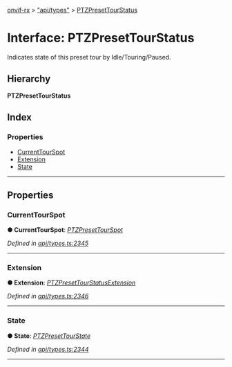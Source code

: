 [onvif-rx](../README.md) > ["api/types"](../modules/_api_types_.md) > [PTZPresetTourStatus](../interfaces/_api_types_.ptzpresettourstatus.md)

# Interface: PTZPresetTourStatus

Indicates state of this preset tour by Idle/Touring/Paused.

## Hierarchy

**PTZPresetTourStatus**

## Index

### Properties

* [CurrentTourSpot](_api_types_.ptzpresettourstatus.md#currenttourspot)
* [Extension](_api_types_.ptzpresettourstatus.md#extension)
* [State](_api_types_.ptzpresettourstatus.md#state)

---

## Properties

<a id="currenttourspot"></a>

###  CurrentTourSpot

**● CurrentTourSpot**: *[PTZPresetTourSpot](_api_types_.ptzpresettourspot.md)*

*Defined in [api/types.ts:2345](https://github.com/patrickmichalina/onvif-rx/blob/1596479/src/api/types.ts#L2345)*

___
<a id="extension"></a>

###  Extension

**● Extension**: *[PTZPresetTourStatusExtension](_api_types_.ptzpresettourstatusextension.md)*

*Defined in [api/types.ts:2346](https://github.com/patrickmichalina/onvif-rx/blob/1596479/src/api/types.ts#L2346)*

___
<a id="state"></a>

###  State

**● State**: *[PTZPresetTourState](../enums/_api_types_.ptzpresettourstate.md)*

*Defined in [api/types.ts:2344](https://github.com/patrickmichalina/onvif-rx/blob/1596479/src/api/types.ts#L2344)*

___

